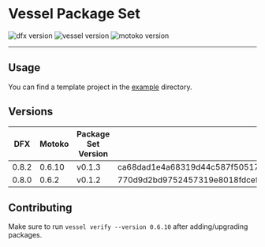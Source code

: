 # Vessel Package Set

![dfx version](https://img.shields.io/badge/dfx-v0.8.2-blue)
![vessel version](https://img.shields.io/badge/vessel-v0.6.2-blue)
![motoko version](https://img.shields.io/badge/motoko-v0.6.10-blue)

---

## Usage

You can find a template project in the [example](./example) directory.

## Versions

| DFX   | Motoko  | Package Set Version | Hash |
|-------|---------|---------------------|------|
| 0.8.2 | 0.6.10  | v0.1.3              | ca68dad1e4a68319d44c587f505176963615d533b8ac98bdb534f37d1d6a5b47 |
| 0.8.0 | 0.6.2   | v0.1.2              | 770d9d2bd9752457319e8018fdcef2813073e76e0637b1f37a7f761e36e1dbc2 |

## Contributing

Make sure to run `vessel verify --version 0.6.10` after adding/upgrading packages.
